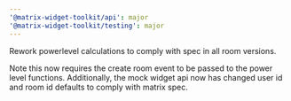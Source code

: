```yaml
---
'@matrix-widget-toolkit/api': major
'@matrix-widget-toolkit/testing': major
---
```


Rework powerlevel calculations to comply with spec in all room versions.

Note this now requires the create room event to be passed to the power level functions.
Additionally, the mock widget api now has changed user id and room id defaults to comply with matrix spec.
